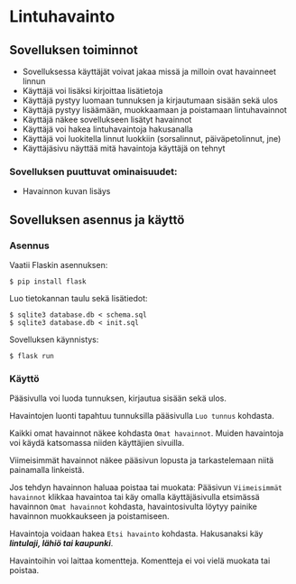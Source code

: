 # Lintuhavainto
## Sovelluksen toiminnot
- Sovelluksessa käyttäjät voivat jakaa missä ja milloin ovat havainneet linnun
- Käyttäjä voi lisäksi kirjoittaa lisätietoja
- Käyttäjä pystyy luomaan tunnuksen ja kirjautumaan sisään sekä ulos
- Käyttäjä pystyy lisäämään, muokkaamaan ja poistamaan lintuhavainnot
- Käyttäjä näkee sovellukseen lisätyt havainnot
- Käyttäjä voi hakea lintuhavaintoja hakusanalla
- Käyttäjä voi luokitella linnut luokkiin (sorsalinnut, päiväpetolinnut, jne)
- Käyttäjäsivu näyttää mitä havaintoja käyttäjä on tehnyt

### Sovelluksen puuttuvat ominaisuudet:
- Havainnon kuvan lisäys

## Sovelluksen asennus ja käyttö
### Asennus
Vaatii Flaskin asennuksen:
```
$ pip install flask
```
Luo tietokannan taulu sekä lisätiedot:
```
$ sqlite3 database.db < schema.sql
$ sqlite3 database.db < init.sql
```
Sovelluksen käynnistys:
```
$ flask run
```
### Käyttö
Pääsivulla voi luoda tunnuksen, kirjautua sisään sekä ulos.

Havaintojen luonti tapahtuu tunnuksilla pääsivulla ```Luo tunnus``` kohdasta.

Kaikki omat havainnot näkee kohdasta ```Omat havainnot```. Muiden havaintoja voi käydä katsomassa niiden käyttäjien sivuilla.

Viimeisimmät havainnot näkee pääsivun lopusta ja tarkastelemaan niitä painamalla linkeistä.

Jos tehdyn havainnon haluaa poistaa tai muokata: Pääsivun ```Viimeisimmät havainnot``` klikkaa havaintoa tai käy omalla käyttäjäsivulla etsimässä havainnon ```Omat havainnot``` kohdasta, havaintosivulta löytyy painike havainnon muokkaukseen ja poistamiseen.

Havaintoja voidaan hakea ```Etsi havainto``` kohdasta. Hakusanaksi käy ***lintulaji, lähiö tai kaupunki***.

Havaintoihin voi laittaa komentteja. Komentteja ei voi vielä muokata tai poistaa.
